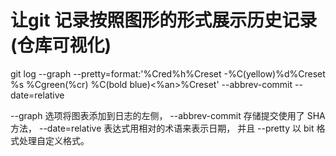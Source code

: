 # 让git 记录按照图形的形式展示历史记录(仓库可视化)
git log --graph --pretty=format:'%Cred%h%Creset -%C(yellow)%d%Creset %s %Cgreen(%cr) %C(bold blue)<%an>%Creset' --abbrev-commit --date=relative

--graph 选项将图表添加到日志的左侧， --abbrev-commit 存储提交使用了 SHA 方法， --date=relative 表达式用相对的术语来表示日期，
并且 --pretty 以 bit 格式处理自定义格式。


